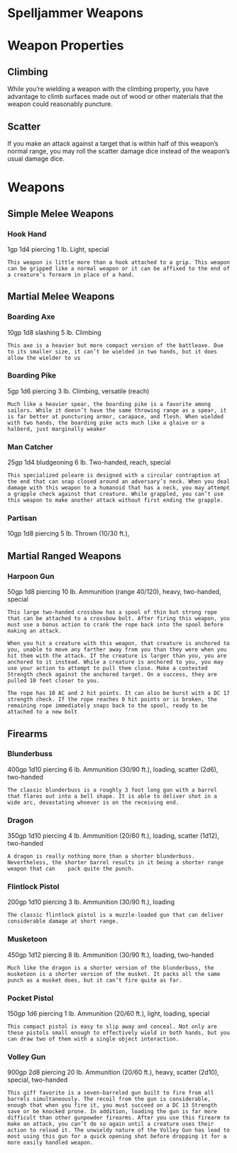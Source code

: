 # Spelljammer Weapons

# Weapon Properties

## Climbing
  While you’re wielding a weapon with the climbing property, you have advantage to climb surfaces made out of wood or other materials that the weapon could reasonably puncture. 
  
## Scatter
If you make an attack against a target that is within half of this weapon’s normal range, you may roll the scatter damage dice instead of the weapon’s usual damage dice.

# Weapons

## Simple Melee Weapons
### Hook Hand
1gp 1d4 piercing 1 lb. Light, special

	This weapon is little more than a hook attached to a grip. This weapon can be gripped like a normal weapon or it can be affixed to the end of a creature’s forearm in place of a hand.

## Martial Melee Weapons
### Boarding Axe
10gp 1d8 slashing 5 lb. Climbing

	This axe is a heavier but more compact version of the battleaxe. Due to its smaller size, it can’t be wielded in two hands, but it does allow the wielder to us

### Boarding Pike
5gp 1d6 piercing 3 lb. Climbing, versatile (reach)

	Much like a heavier spear, the boarding pike is a favorite among sailors. While it doesn’t have the same throwing range as a spear, it is far better at puncturing armor, carapace, and flesh. When wielded with two hands, the boarding pike acts much like a glaive or a halberd, just marginally weaker

### Man Catcher
25gp 1d4 bludgeoning 6 lb. Two-handed, reach, special

	This specialized polearm is designed with a circular contraption at the end that can snap closed around an adversary’s neck. When you deal damage with this weapon to a humanoid that has a neck, you may attempt a grapple check against that creature. While grappled, you can’t use this weapon to make another attack without first ending the grapple.

### Partisan
10gp 1d8 piercing 5 lb. Thrown (10/30 ft.), 

## Martial Ranged Weapons
### Harpoon Gun
50gp 1d8 piercing 10 lb. Ammunition (range 40/120), heavy, two-handed, special

	This large two-handed crossbow has a spool of thin but strong rope that can be attached to a crossbow bolt. After firing this weapon, you must use a bonus action to crank the rope back into the spool before making an attack.
	
	When you hit a creature with this weapon, that creature is anchored to you, unable to move any farther away from you than they were when you hit them with the attack. If the creature is larger than you, you are anchored to it instead. While a creature is anchored to you, you may use your action to attempt to pull them close. Make a contested Strength check against the anchored target. On a success, they are pulled 10 feet closer to you. 
	
	The rope has 10 AC and 2 hit points. It can also be burst with a DC 17 strength check. If the rope reaches 0 hit points or is broken, the remaining rope immediately snaps back to the spool, ready to be attached to a new bolt

## Firearms
### Blunderbuss
400gp 1d10 piercing 6 lb. Ammunition (30/90 ft.), loading, scatter (2d6), two-handed

	The classic blunderbuss is a roughly 3 foot long gun with a barrel that flares out into a bell shape. It is able to deliver shot in a wide arc, devastating whoever is on the receiving end.

### Dragon
350gp 1d10 piercing 4 lb. Ammunition (20/60 ft.), loading, scatter (1d12), two-handed

	A dragon is really nothing more than a shorter blunderbuss. Nevertheless, the shorter barrel results in it being a shorter range weapon that can	pack quite the punch.

### Flintlock Pistol
200gp 1d10 piercing 3 lb. Ammunition (30/90 ft.), loading

	The classic flintlock pistol is a muzzle-loaded gun that can deliver considerable damage at short range.

### Musketoon
450gp 1d12 piercing 8 lb. Ammunition (30/90 ft.), loading, two-handed

	Much like the dragon is a shorter version of the blunderbuss, the musketoon is a shorter version of the musket. It packs all the same punch as a musket does, but it can’t fire quite as far.

### Pocket Pistol
150gp 1d6 piercing 1 lb. Ammunition (20/60 ft.), light, loading, special

	This compact pistol is easy to slip away and conceal. Not only are these pistols small enough to effectively wield in both hands, but you can draw two of them with a single object interaction.

### Volley Gun
900gp 2d8 piercing 20 lb. Ammunition (20/60 ft.), heavy, scatter (2d10), special, two-handed

	This giff favorite is a seven-barreled gun built to fire from all barrels simultaneously. The recoil from the gun is considerable, enough that when you fire it, you must succeed on a DC 13 Strength save or be knocked prone. In addition, loading the gun is far more difficult than other gunpowder firearms. After you use this firearm to make an attack, you can’t do so again until a creature uses their action to reload it. The unwieldy nature of the Volley Gun has lead to most using this gun for a quick opening shot before dropping it for a more easily handled weapon.